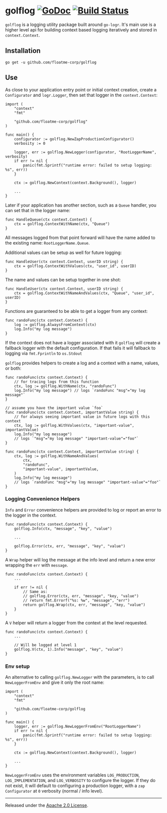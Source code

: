 # golflog [![GoDoc][doc-img]][doc] [![Build Status][ci-img]][ci]

`golflog` is a logging utility package built around `go-logr`. It's main use
is a higher level api for building context based logging iteratively and
stored in `context.Context`.

## Installation

	go get -u github.com/floatme-corp/golflog

## Use

As close to your application entry point or initial context creation, create
a `Configurator` and `logr.Logger`, then set that logger in the
`context.Context`:
```golang
import (
    "context"
    "fmt"

    "github.com/floatme-corp/golflog"
)

func main() {
    configurator := golflog.NewZapProductionConfigurator()
    verbosity := 0

    logger, err := golflog.NewLogger(configurator, "RootLoggerName", verbosity)
    if err != nil {
        panic(fmt.Sprintf("runtime error: failed to setup logging: %s", err))
    }

    ctx := golflog.NewContext(context.Background(), logger)

    ...
}
```
Later if your application has another section, such as a `Queue` handler, you
can set that in the logger name:
```golang
func HandleQueue(ctx context.Context) {
    ctx = golflog.ContextWithName(ctx, "Queue")
}
```
All messages logged from that point forward will have the name added to the
existing name: `RootLoggerName.Queue`.

Additional values can be setup as well for future logging:
```golang
func HandleUser(ctx context.Context, userID string) {
    ctx = golflog.ContextWithValues(ctx, "user_id", userID)
}
```

The name and values can be setup together in one shot:
```golang
func HandleUser(ctx context.Context, userID string) {
    ctx = golflog.ContextWithNameAndValues(ctx, "Queue", "user_id", userID)
}
```

Functions are guaranteed to be able to get a logger from any context:
```golang
func randoFunc(ctx context.Context) {
    log := golflog.AlwaysFromContext(ctx)
    log.Info("my log message")
}
```
If the context does not have a logger associated with it `golflog` will
create a fallback logger with the default configuration. If that fails
it will fallback to logging via `fmt.Fprintln` to `os.Stdout`

`golflog` provides helpers to create a log and a context with a name, values,
or both:
```golang
func randoFunc(ctx context.Context) {
    // for tracing logs from this function
    ctx, log := golflog.WithName(ctx, "randoFunc")
    log.Info("my log message") // logs `randoFunc "msg"="my log message"`
}

// assume you have the important value `foo`
func randoFunc(ctx context.Context, importantValue string) {
    // for always seeing important value in future logs with this context
    ctx, log := golflog.WithValues(ctx, "important-value", importantValue)
    log.Info("my log message")
    // logs `"msg"="my log message" "important-value"="foo"`
}

func randoFunc(ctx context.Context, importantValue string) {
    ctx, log := golflog.WithNameAndValues(
        ctx,
        "randoFunc",
        "important-value", importantValue,
    )
    log.Info("my log message")
    // logs `randoFunc "msg"="my log message" "important-value"="foo"`
}
```

### Logging Convenience Helpers

`Info` and `Error` convenience helpers are provided to log or report an error
to the logger in the context.

```golang
func randoFunc(ctx context.Context) {
    golflog.Info(ctx, "message", "key", "value")

    ...

    golflog.Error(ctx, err, "message", "key", "value")
}
```

A `Wrap` helper will log the message at the info level and return a new error
wrapping the `err` with `message`.

```golang
func randoFunc(ctx context.Context) {
    ...

    if err != nil {
        // Same as:
        // golflog.Error(ctx, err, "message", "key, "value")
        // return fmt.Errorf("%s: %w", "message", "err")
        return golflog.Wrap(ctx, err, "message", "key, "value")
    }
}
```

A `V` helper will return a logger from the context at the level requested.

```golang
func randoFunc(ctx context.Context) {
    ...

    // Will be logged at level 1
    golflog.V(ctx, 1).Info("message", "key", "value")
}
```

### Env setup

An alternative to calling `golflog.NewLogger` with the parameters, is to call
`NewLoggerFromEnv` and give it only the root name:
```golang
import (
    "context"
    "fmt"

    "github.com/floatme-corp/golflog
)

func main() {
    logger, err := golflog.NewLoggerFromEnv("RootLoggerName")
    if err != nil {
        panic(fmt.Sprintf("runtime error: failed to setup logging: %s", err))
    }

    ctx := golflog.NewContext(context.Background(), logger)

    ...
}
```
`NewLoggerFromEnv` uses the environment variables `LOG_PRODUCTION`,
`LOG_IMPLEMENTATION`, and `LOG_VERBOSITY` to configure the logger. If they
do not exist, it will default to configuring a production logger, with
a `zap` `Configurator` at `0` verbosity (normal / info level).

-------------------------------------------------------------------------------

Released under the [Apache 2.0 License].

[Apache 2.0 License]: LICENSE
[doc-img]: https://pkg.go.dev/badge/github.com/floatme-corp/golflog
[doc]: https://pkg.go.dev/github.com/floatme-corp/golflog
[ci-img]: https://github.com/floatme-corp/golflog/actions/workflows/test.yaml/badge.svg
[ci]: https://github.com/floatme-corp/golflog/actions/workflows/test.yaml
